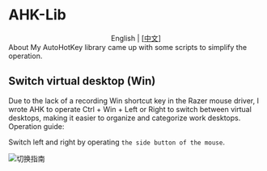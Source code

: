 # AHK-Lib
<center>English | [<a href="./README.md">中文</a>]</center>
About
My AutoHotKey library came up with some scripts to simplify the operation.

## Switch virtual desktop (Win)
Due to the lack of a recording Win shortcut key in the Razer mouse driver, I wrote AHK to operate Ctrl + Win + Left or Right to switch between virtual desktops, making it easier to organize and categorize work desktops.
Operation guide:

Switch left and right by operating `the side button of the mouse`.

![切换指南](./imgs/pic1.gif)